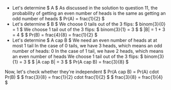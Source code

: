 <ul>
<li> Let's determine $ A $ 
As discussed in the solution to question 11, the probability of getting an even number of heads is the same as getting an odd number of heads 
$ Pr(A) = frac{1}{2} $
	<li> Let's determine $ B $ 
	      We choose 0 tails out of the 3 flips: $ binom{3}{0} = 1 $ 
	      We choose 1 tail out of the 3 flips: $ binom{3}{1} = 3 $ 
	      $ |B| = 1 + 3 = 4 $ 
	      $ Pr(B) = frac{4}{8} = frac{1}{2} $
	<li> Let's determine $ A cap B $ 
	      We need an even number of heads at at most 1 tail 
	      In the case of 0 tails, we have 3 heads, which means an odd number of heads: 0 
	      In the case of 1 tail, we have 2 heads, which means an even number of heads 
	      We choose 1 tail out of the 3 flips: $ binom{3}{1} = 3 $ 
	      $ |A cap B| = 3 $ 
	      $ Pr(A cap B) = frac{3}{8} $
</ul>
Now, let's check whether they're independent 
$ Pr(A cap B) = Pr(A) cdot Pr(B) $ 
$ frac{3}{8} = frac{1}{2} cdot frac{1}{2} $ 
$ frac{3}{8} = frac{1}{4} $
